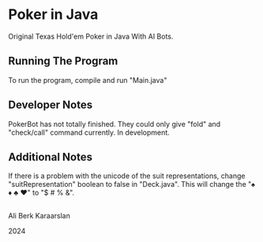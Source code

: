 # Poker in Java
Original Texas Hold'em Poker in Java With AI Bots.

## Running The Program
To run the program, compile and run "Main.java"

## Developer Notes
PokerBot has not totally finished. They could only give "fold" and "check/call" command currently. In development.

## Additional Notes
If there is a problem with the unicode of the suit representations, change "suitRepresentation" boolean to false in "Deck.java". This will change the "♠ ♦ ♣ ♥" to "$ # % &".

##
Ali Berk Karaarslan

2024

